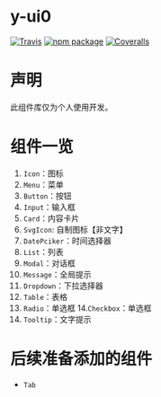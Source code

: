 # y-ui0

[![Travis][build-badge]][build]
[![npm package][npm-badge]][npm]
[![Coveralls][coveralls-badge]][coveralls]

[build-badge]: https://img.shields.io/travis/user/repo/master.png?style=flat-square
[build]: https://travis-ci.org/user/repo

[npm-badge]: https://img.shields.io/npm/v/npm-package.png?style=flat-square
[npm]: https://www.npmjs.org/package/npm-package

[coveralls-badge]: https://img.shields.io/coveralls/user/repo/master.png?style=flat-square
[coveralls]: https://coveralls.io/github/user/repo

# 声明
此组件库仅为个人使用开发。

# 组件一览
1. `Icon`：图标
2. `Menu`：菜单
3. `Button`：按钮
4. `Input`：输入框
5. `Card`：内容卡片
6. `SvgIcon`: 自制图标【非文字】
7. `DatePciker`：时间选择器
8. `List`：列表
9. `Modal`：对话框
10. `Message`：全局提示
11. `Dropdown`：下拉选择器
12. `Table`：表格
13. `Radio`：单选框
14.`Checkbox`：单选框
15. `Tooltip`：文字提示

# 后续准备添加的组件
- `Tab`
